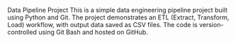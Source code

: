 Data Pipeline Project
This is a simple data engineering pipeline project built using Python and Git.
The project demonstrates an ETL (Extract, Transform, Load) workflow, with output data saved as CSV files.
The code is version-controlled using Git Bash and hosted on GitHub.
